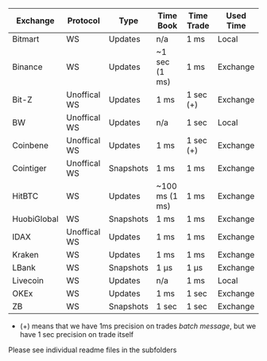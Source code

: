 
|Exchange|Protocol|Type|Time Book|Time Trade|Used Time|
|---|---|---|---|---|---|
|Bitmart|WS|Updates|n/a|1 ms|Local|
|Binance|WS|Updates|~1 sec (1 ms)|1 ms|Exchange|
|Bit-Z|Unoffical WS|Updates|1 ms|1 sec (+)|Exchange|
|BW|Unoffical WS|Updates|n/a|1 sec|Local|
|Coinbene|Unoffical WS|Updates|1 ms|1 sec (+)|Exchange|
|Cointiger|Unoffical WS|Snapshots|1 ms|1 ms|Exchange|
|HitBTC|WS|Updates|~100 ms (1 ms)|1 ms|Exchange|
|HuobiGlobal|WS|Snapshots|1 ms|1 ms|Exchange|
|IDAX|Unoffical WS|Updates|1 ms|1 ms|Exchange|
|Kraken|WS|Updates|1 ms|1 ms|Exchange|
|LBank|WS|Snapshots|1 μs|1 μs|Exchange|
|Livecoin|WS|Updates|n/a|1 ms|Local|
|OKEx|WS|Updates|1 ms|1 sec|Exchange|
|ZB|WS|Snapshots|1 sec|1 sec|Exchange|

* (+) means that we have 1ms precision on trades *batch message*, but we have 1 sec precision on trade itself

Please see individual readme files in the subfolders
